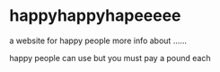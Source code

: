 # happyhappyhapeeeee

a website for happy people more info about ......

happy people can use but you must pay a pound each


